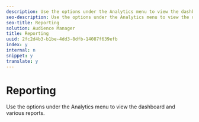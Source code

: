```yaml
---
description: Use the options under the Analytics menu to view the dashboard and various reports.
seo-description: Use the options under the Analytics menu to view the dashboard and various reports.
seo-title: Reporting
solution: Audience Manager
title: Reporting
uuid: 2fc2d4b3-b1be-4dd3-8dfb-14087f639efb
index: y
internal: n
snippet: y
translate: y
---
```


# Reporting

Use the options under the Analytics menu to view the dashboard and various reports.

